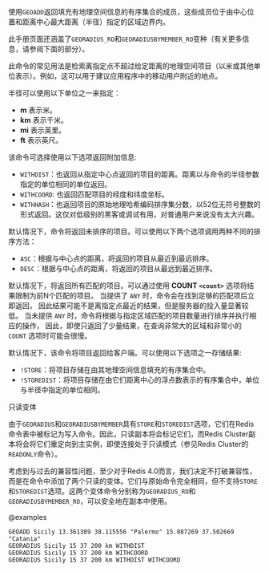 使用`GEOADD`返回填充有地理空间信息的有序集合的成员，这些成员位于由中心位置和距离中心最大距离（半径）指定的区域边界内。

此手册页面还涵盖了`GEORADIUS_RO`和`GEORADIUSBYMEMBER_RO`变种（有关更多信息，请参阅下面的部分）。

此命令的常见用法是检索离指定点不超过给定距离的地理空间项目（以米或其他单位表示）。例如，这可以用于建议应用程序中的移动用户附近的地点。

半径可以使用以下单位之一来指定：

* **m** 表示米。
* **km** 表示千米。
* **mi** 表示英里。
* **ft** 表示英尺。

该命令可选择使用以下选项返回附加信息:

* `WITHDIST`：也返回从指定中心点返回的项目的距离。距离以与命令的半径参数指定的单位相同的单位返回。
* `WITHCOORD`: 也返回匹配项目的经度和纬度坐标。
* `WITHHASH`：也返回项目的原始地理哈希编码排序集分数，以52位无符号整数的形式返回。这仅对低级别的黑客或调试有用，对普通用户来说没有太大兴趣。

默认情况下，命令将返回未排序的项目。可以使用以下两个选项调用两种不同的排序方法：

* `ASC`：根据与中心点的距离，将返回的项目从最近到最远排序。
* `DESC`：根据与中心点的距离，将返回的项目从最远到最近排序。

默认情况下，将返回所有匹配的项目。可以通过使用 **COUNT `<count>`** 选项将结果限制为前N个匹配的项目。
当提供了 `ANY` 时，命令会在找到足够的匹配项后立即返回，
因此结果可能不是离指定点最近的结果，但是服务器的投入量显著较低。
当未提供 `ANY` 时，命令将根据与指定区域匹配的项目数量进行排序并执行相应的操作，
因此，即使只返回了少量结果，在查询非常大的区域和非常小的 `COUNT` 选项时可能会很慢。

默认情况下，该命令将项目返回给客户端。可以使用以下选项之一存储结果:

* `!STORE`：将项目存储在由其地理空间信息填充的有序集合中。
* `!STOREDIST`：将项目存储在由它们距离中心的浮点数表示的有序集合中，单位与半径中指定的单位相同。

只读变体

由于`GEORADIUS`和`GEORADIUSBYMEMBER`具有`STORE`和`STOREDIST`选项，它们在Redis命令表中被标记为写入命令。因此，只读副本将会标记它们，而Redis Cluster副本将会将它们重定向到主实例，即使连接处于只读模式（参见Redis Cluster的`READONLY`命令）。

考虑到与过去的兼容性问题，至少对于Redis 4.0而言，我们决定不打破兼容性，而是在命令中添加了两个只读的变体。它们与原始命令完全相同，但不支持`STORE`和`STOREDIST`选项。这两个变体命令分别称为`GEORADIUS_RO`和`GEORADIUSBYMEMBER_RO`，可以安全地在副本中使用。

@examples

```cli
GEOADD Sicily 13.361389 38.115556 "Palermo" 15.087269 37.502669 "Catania"
GEORADIUS Sicily 15 37 200 km WITHDIST
GEORADIUS Sicily 15 37 200 km WITHCOORD
GEORADIUS Sicily 15 37 200 km WITHDIST WITHCOORD
```
